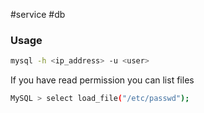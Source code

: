 #service #db

### Usage
```bash
mysql -h <ip_address> -u <user>
```

If you have read permission you can list files
```bash
MySQL > select load_file("/etc/passwd");
```